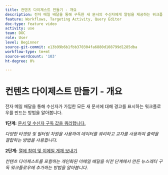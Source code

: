 ```yaml
---
title: 컨텐츠 다이제스트 만들기 - 개요
description: 전자 메일 배달을 통해 구독한 새 문서의 수신자에게 알림을 제공하는 워크플로우를 만드는 방법을 알아봅니다.
feature: Workflows, Targeting Activity, Query Editor
doc-type: feature video
activity: use
team: DOC
role: User
level: Beginner
source-git-commit: e13b99b6b1fbb370304fa6880d108799d1285dba
workflow-type: tm+mt
source-wordcount: '103'
ht-degree: 0%

---
```


# 컨텐츠 다이제스트 만들기 - 개요

전자 메일 배달을 통해 수신자가 가입한 모든 새 문서에 대해 경고를 표시하는 워크플로우를 만드는 방법을 알아봅니다.

**1단계:** [문서 및 수신자 구독 값을 쿼리합니다.](/help/process-management/create-a-content-digest/query-articles-and-recipient-subscription-values.md)

*다양한 타겟팅 및 필터링 차원을 사용하여 데이터를 쿼리하고 교차를 사용하여 출력을 결합하는 방법을 사용합니다.*

**2단계:** [열에 참여 및 이메일 게재 보내기](/help/process-management/create-a-content-digest/join-columns-and-send-automated-email-delivery.md)

*컨텐츠 다이제스트를 포함하는 개인화된 이메일 배달을 이전 단계에서 만든 뉴스레터 구독 워크플로우에 추가하는 방법을 알아봅니다.*
